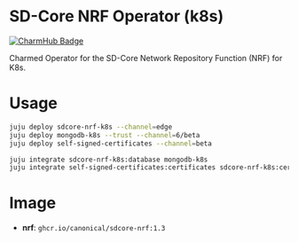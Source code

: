 # SD-Core NRF Operator (k8s)
[![CharmHub Badge](https://charmhub.io/sdcore-nrf-k8s/badge.svg)](https://charmhub.io/sdcore-nrf-k8s)

Charmed Operator for the SD-Core Network Repository Function (NRF) for K8s.

# Usage

```bash
juju deploy sdcore-nrf-k8s --channel=edge
juju deploy mongodb-k8s --trust --channel=6/beta
juju deploy self-signed-certificates --channel=beta

juju integrate sdcore-nrf-k8s:database mongodb-k8s
juju integrate self-signed-certificates:certificates sdcore-nrf-k8s:certificates
```

# Image

- **nrf**: `ghcr.io/canonical/sdcore-nrf:1.3`

